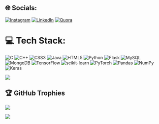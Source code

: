 <!-- ## Hi there, I am Niraj 👋 -->

<!--
**nirajmatere/nirajmatere** is a ✨ _special_ ✨ repository because its `README.md` (this file) appears on your GitHub profile.

Here are some ideas to get you started:

- 🔭 I’m currently working on ...
- 🌱 I’m currently learning ...
- 👯 I’m looking to collaborate on ...
- 🤔 I’m looking for help with ...
- 💬 Ask me about ...
- 📫 How to reach me: ...
- 😄 Pronouns: ...
- ⚡ Fun fact: ...
-->
<!-- 
# 💫 About Me:
* Undergraduate from Indian Institute of Information Technology, Nagpur
* Interested in NLP, AI, Machine Learning, NNDL, Data Structures<br>
 -->

## 🌐 Socials:
[![Instagram](https://img.shields.io/badge/Instagram-%23E4405F.svg?logo=Instagram&logoColor=white)](https://www.instagram.com/nirajmatere2112/) [![LinkedIn](https://img.shields.io/badge/LinkedIn-%230077B5.svg?logo=linkedin&logoColor=white)](https://linkedin.com/in/niraj-matere/) [![Quora](https://img.shields.io/badge/Quora-%23B92B27.svg?logo=Quora&logoColor=white)](https://www.quora.com/profile/Niraj-Matere) 

# 💻 Tech Stack:
![C](https://img.shields.io/badge/c-%2300599C.svg?style=for-the-badge&logo=c&logoColor=white) ![C++](https://img.shields.io/badge/c++-%2300599C.svg?style=for-the-badge&logo=c%2B%2B&logoColor=white) ![CSS3](https://img.shields.io/badge/css3-%231572B6.svg?style=for-the-badge&logo=css3&logoColor=white) ![Java](https://img.shields.io/badge/java-%23ED8B00.svg?style=for-the-badge&logo=java&logoColor=white) ![HTML5](https://img.shields.io/badge/html5-%23E34F26.svg?style=for-the-badge&logo=html5&logoColor=white) ![Python](https://img.shields.io/badge/python-3670A0?style=for-the-badge&logo=python&logoColor=ffdd54) ![Flask](https://img.shields.io/badge/flask-%23000.svg?style=for-the-badge&logo=flask&logoColor=white) ![MySQL](https://img.shields.io/badge/mysql-%2300f.svg?style=for-the-badge&logo=mysql&logoColor=white) ![MongoDB](https://img.shields.io/badge/MongoDB-%234ea94b.svg?style=for-the-badge&logo=mongodb&logoColor=white) ![TensorFlow](https://img.shields.io/badge/TensorFlow-%23FF6F00.svg?style=for-the-badge&logo=TensorFlow&logoColor=white) ![scikit-learn](https://img.shields.io/badge/scikit--learn-%23F7931E.svg?style=for-the-badge&logo=scikit-learn&logoColor=white) ![PyTorch](https://img.shields.io/badge/PyTorch-%23EE4C2C.svg?style=for-the-badge&logo=PyTorch&logoColor=white) ![Pandas](https://img.shields.io/badge/pandas-%23150458.svg?style=for-the-badge&logo=pandas&logoColor=white) ![NumPy](https://img.shields.io/badge/numpy-%23013243.svg?style=for-the-badge&logo=numpy&logoColor=white) ![Keras](https://img.shields.io/badge/Keras-%23D00000.svg?style=for-the-badge&logo=Keras&logoColor=white)

<!--  # 📊 GitHub Stats:
![](https://github-readme-stats.vercel.app/api?username=nirajmatere&theme=dark&hide_border=true&include_all_commits=true&count_private=true)<br/>
![](https://github-readme-streak-stats.herokuapp.com/?user=nirajmatere&theme=dark&hide_border=true)<br/> -->
![](https://github-readme-stats.vercel.app/api/top-langs/?username=nirajmatere&theme=dark&hide_border=true&include_all_commits=true&count_private=flase&layout=compact) 

## 🏆 GitHub Trophies
![](https://github-profile-trophy.vercel.app/?username=nirajmatere&theme=radical&no-frame=true&no-bg=false&margin-w=4)
<!-- 
### 🔝 Top Contributed Repo
![](https://github-contributor-stats.vercel.app/api?username=nirajmatere&limit=5&theme=dark&combine_all_yearly_contributions=true)
 -->

[![](https://visitcount.itsvg.in/api?id=nirajmatere&icon=5&color=0)](https://visitcount.itsvg.in)
